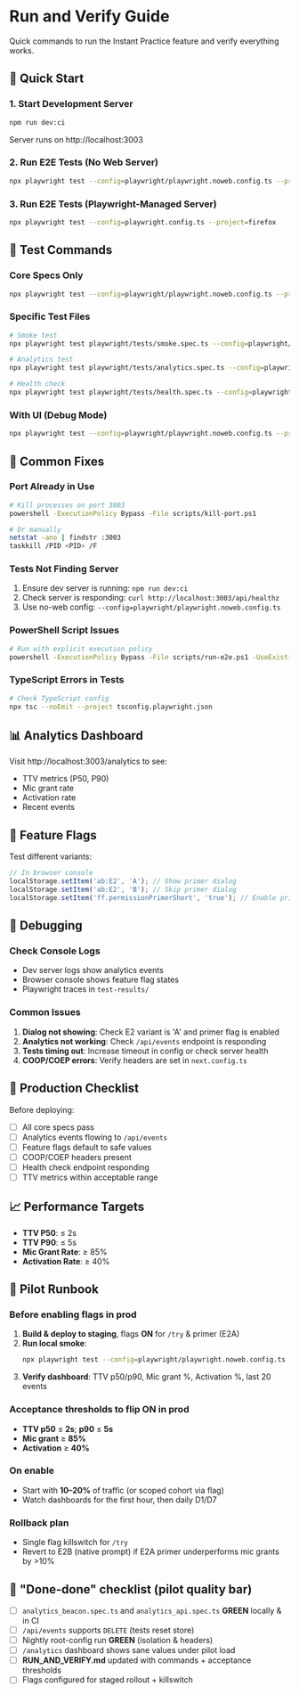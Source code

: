 # Run and Verify Guide

Quick commands to run the Instant Practice feature and verify everything works.

## 🚀 Quick Start

### 1. Start Development Server
```bash
npm run dev:ci
```
Server runs on http://localhost:3003

### 2. Run E2E Tests (No Web Server)
```bash
npx playwright test --config=playwright/playwright.noweb.config.ts --project=firefox
```

### 3. Run E2E Tests (Playwright-Managed Server)
```bash
npx playwright test --config=playwright.config.ts --project=firefox
```

## 🧪 Test Commands

### Core Specs Only
```bash
npx playwright test --config=playwright/playwright.noweb.config.ts --project=firefox --grep "instant practice route loads|one-tap mic toggles|E1/E2 variants assign|COOP/COEP headers present|permission primer dialog is accessible"
```

### Specific Test Files
```bash
# Smoke test
npx playwright test playwright/tests/smoke.spec.ts --config=playwright/playwright.noweb.config.ts --project=firefox

# Analytics test
npx playwright test playwright/tests/analytics.spec.ts --config=playwright/playwright.noweb.config.ts --project=firefox

# Health check
npx playwright test playwright/tests/health.spec.ts --config=playwright/playwright.noweb.config.ts --project=firefox
```

### With UI (Debug Mode)
```bash
npx playwright test --config=playwright/playwright.noweb.config.ts --project=firefox --ui
```

## 🔧 Common Fixes

### Port Already in Use
```bash
# Kill processes on port 3003
powershell -ExecutionPolicy Bypass -File scripts/kill-port.ps1

# Or manually
netstat -ano | findstr :3003
taskkill /PID <PID> /F
```

### Tests Not Finding Server
1. Ensure dev server is running: `npm run dev:ci`
2. Check server is responding: `curl http://localhost:3003/api/healthz`
3. Use no-web config: `--config=playwright/playwright.noweb.config.ts`

### PowerShell Script Issues
```bash
# Run with explicit execution policy
powershell -ExecutionPolicy Bypass -File scripts/run-e2e.ps1 -UseExistingServer
```

### TypeScript Errors in Tests
```bash
# Check TypeScript config
npx tsc --noEmit --project tsconfig.playwright.json
```

## 📊 Analytics Dashboard

Visit http://localhost:3003/analytics to see:
- TTV metrics (P50, P90)
- Mic grant rate
- Activation rate
- Recent events

## 🎯 Feature Flags

Test different variants:
```javascript
// In browser console
localStorage.setItem('ab:E2', 'A'); // Show primer dialog
localStorage.setItem('ab:E2', 'B'); // Skip primer dialog
localStorage.setItem('ff.permissionPrimerShort', 'true'); // Enable primer
```

## 🐛 Debugging

### Check Console Logs
- Dev server logs show analytics events
- Browser console shows feature flag states
- Playwright traces in `test-results/`

### Common Issues
1. **Dialog not showing**: Check E2 variant is 'A' and primer flag is enabled
2. **Analytics not working**: Check `/api/events` endpoint is responding
3. **Tests timing out**: Increase timeout in config or check server health
4. **COOP/COEP errors**: Verify headers are set in `next.config.ts`

## 🚀 Production Checklist

Before deploying:
- [ ] All core specs pass
- [ ] Analytics events flowing to `/api/events`
- [ ] Feature flags default to safe values
- [ ] COOP/COEP headers present
- [ ] Health check endpoint responding
- [ ] TTV metrics within acceptable range

## 📈 Performance Targets

- **TTV P50**: ≤ 2s
- **TTV P90**: ≤ 5s  
- **Mic Grant Rate**: ≥ 85%
- **Activation Rate**: ≥ 40%

## 🚀 Pilot Runbook

### Before enabling flags in prod

1. **Build & deploy to staging**, flags **ON** for `/try` & primer (E2A)
2. **Run local smoke**:
   ```bash
   npx playwright test --config=playwright/playwright.noweb.config.ts --project=firefox
   ```
3. **Verify dashboard**: TTV p50/p90, Mic grant %, Activation %, last 20 events

### Acceptance thresholds to flip ON in prod

- **TTV p50** ≤ **2s**; **p90** ≤ **5s**
- **Mic grant** ≥ **85%**
- **Activation** ≥ **40%**

### On enable

- Start with **10–20%** of traffic (or scoped cohort via flag)
- Watch dashboards for the first hour, then daily D1/D7

### Rollback plan

- Single flag killswitch for `/try`
- Revert to E2B (native prompt) if E2A primer underperforms mic grants by >10%

## 🎯 "Done-done" checklist (pilot quality bar)

- [ ] `analytics_beacon.spec.ts` and `analytics_api.spec.ts` **GREEN** locally & in CI
- [ ] `/api/events` supports `DELETE` (tests reset store)
- [ ] Nightly root-config run **GREEN** (isolation & headers)
- [ ] `/analytics` dashboard shows sane values under pilot load
- [ ] **RUN_AND_VERIFY.md** updated with commands + acceptance thresholds
- [ ] Flags configured for staged rollout + killswitch
